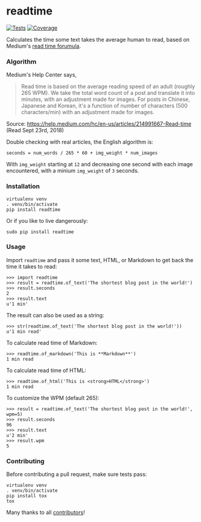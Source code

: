 # readtime

[![Tests](https://img.shields.io/github/workflow/status/alanhamlett/readtime/Tests/master)](https://github.com/alanhamlett/readtime/actions/workflows/tests.yml)
[![Coverage](https://coveralls.io/repos/github/alanhamlett/readtime/badge.svg?branch=master)](https://coveralls.io/github/alanhamlett/readtime?branch=master)

Calculates the time some text takes the average human to read, based on Medium's [read time forumula](https://help.medium.com/hc/en-us/articles/214991667-Read-time).


### Algorithm

Medium's Help Center says,

> Read time is based on the average reading speed of an adult (roughly 265 WPM). We take the total word count of a post and translate it into minutes, with an adjustment made for images. For posts in Chinese, Japanese and Korean, it's a function of number of characters (500 characters/min) with an adjustment made for images.

Source: https://help.medium.com/hc/en-us/articles/214991667-Read-time (Read Sept 23rd, 2018)

Double checking with real articles, the English algorithm is:

    seconds = num_words / 265 * 60 + img_weight * num_images

With `img_weight` starting at `12` and decreasing one second with each image encountered, with a minium `img_weight` of `3` seconds.


### Installation

    virtualenv venv
    . venv/bin/activate
    pip install readtime

Or if you like to live dangerously:

    sudo pip install readtime


### Usage

Import `readtime` and pass it some text, HTML, or Markdown to get back the time it takes to read:

    >>> import readtime
    >>> result = readtime.of_text('The shortest blog post in the world!')
    >>> result.seconds
    2
    >>> result.text
    u'1 min'

The result can also be used as a string:

    >>> str(readtime.of_text('The shortest blog post in the world!'))
    u'1 min read'

To calculate read time of Markdown:

    >>> readtime.of_markdown('This is **Markdown**')
    1 min read

To calculate read time of HTML:

    >>> readtime.of_html('This is <strong>HTML</strong>')
    1 min read

To customize the WPM (default 265):

    >>> result = readtime.of_text('The shortest blog post in the world!', wpm=5)
    >>> result.seconds
    96
    >>> result.text
    u'2 min'
    >>> result.wpm
    5


### Contributing

Before contributing a pull request, make sure tests pass:

    virtualenv venv
    . venv/bin/activate
    pip install tox
    tox

Many thanks to all [contributors](https://github.com/alanhamlett/readtime/blob/master/AUTHORS)!
